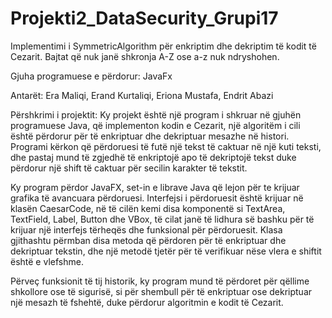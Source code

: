 # Projekti2_DataSecurity_Grupi17
Implementimi i SymmetricAlgorithm për enkriptim dhe dekriptim të kodit të Cezarit. Bajtat që nuk janë shkronja A-Z ose a-z nuk ndryshohen.

Gjuha programuese e përdorur: JavaFx

Antarët: Era Maliqi, Erand Kurtaliqi, Eriona Mustafa, Endrit Abazi

Përshkrimi i projektit:
Ky projekt është një program i shkruar në gjuhën programuese Java, që implementon kodin e Cezarit, një algoritëm i cili është përdorur për të enkriptuar dhe dekriptuar mesazhe në histori. Programi kërkon që përdoruesi të futë një tekst të caktuar në një kuti teksti, dhe pastaj mund të zgjedhë të enkriptojë apo të dekriptojë tekst duke përdorur një shift të caktuar për secilin karakter të tekstit.

Ky program përdor JavaFX, set-in e librave Java që lejon për te krijuar grafika të avancuara përdoruesi. Interfejsi i përdoruesit është krijuar në klasën CaesarCode, në të cilën kemi disa komponentë si TextArea, TextField, Label, Button dhe VBox, të cilat janë të lidhura së bashku për të krijuar një interfejs tërheqës dhe funksional për përdoruesit. Klasa gjithashtu përmban disa metoda që përdoren për të enkriptuar dhe dekriptuar tekstin, dhe një metodë tjetër për të verifikuar nëse vlera e shiftit është e vlefshme.

Përveç funksionit të tij historik, ky program mund të përdoret për qëllime shkollore ose të sigurisë, si për shembull për të enkriptuar ose dekriptuar një mesazh të fshehtë, duke përdorur algoritmin e kodit të Cezarit.
